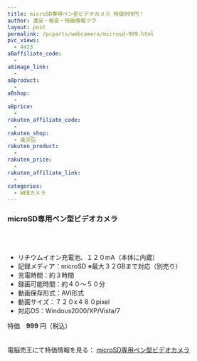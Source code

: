 ```yaml
---
title: microSD専用ペン型ビデオカメラ 特価999円！
author: 激安・格安・特価情報ツウ
layout: post
permalink: /pcparts/webcamera/microsd-999.html
pvc_views:
  - 4423
a8affiliate_code:
  - 
a8image_link:
  - 
a8product:
  - 
a8shop:
  - 
a8price:
  - 
rakuten_affiliate_code:
  - 
rakuten_shop:
  - 楽天店
rakuten_product:
  - 
rakuten_price:
  - 
rakuten_affiliate_link:
  - 
categories:
  - WEBカメラ
---
```

### microSD専用ペン型ビデオカメラ

<div class="img-bg2 img_L">
  <a href="http://px.a8.net/svt/ejp?a8mat=1ZT1PU+9FYJYY+2C7O+BWGDT&#038;a8ejpredirect=http%3A%2F%2Fwww.dennobaio.jp%2Fshopdetail%2F025007000133" title="microSD専用ペン型ビデオカメラ" target="_blank"><br /> </a><br /> <img border="0" src="http://i1.wp.com/www19.a8.net/0.gif?resize=1%2C1" alt="" data-recalc-dims="1" />
</div>

<!--more-->

  * リチウムイオン充電池、１２０mA（本体に内蔵）
  * 記録メディア：microSD ※最大３２GBまで対応（別売り）
  * 充電時間：約３時間
  * 録画可能時間：約４０〜５０分
  * 動画保存形式：AVI形式
  * 動画サイズ：７２０x４８０pixel
  * 対応OS：Windous2000/XP/Vista/7

特価　<span class="tokka-price"><strong>999</strong></span> 円（税込）

　  
電脳売王にて特価情報を見る： <span class="fs150p"><a href="http://px.a8.net/svt/ejp?a8mat=1ZT1PU+9FYJYY+2C7O+BWGDT&#038;a8ejpredirect=http%3A%2F%2Fwww.dennobaio.jp%2Fshopdetail%2F025007000133" target="_blank">microSD専用ペン型ビデオカメラ</a></span>